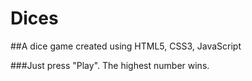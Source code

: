 # Dices

##A dice game created using HTML5, CSS3, JavaScript

###Just press "Play". The highest number wins.
